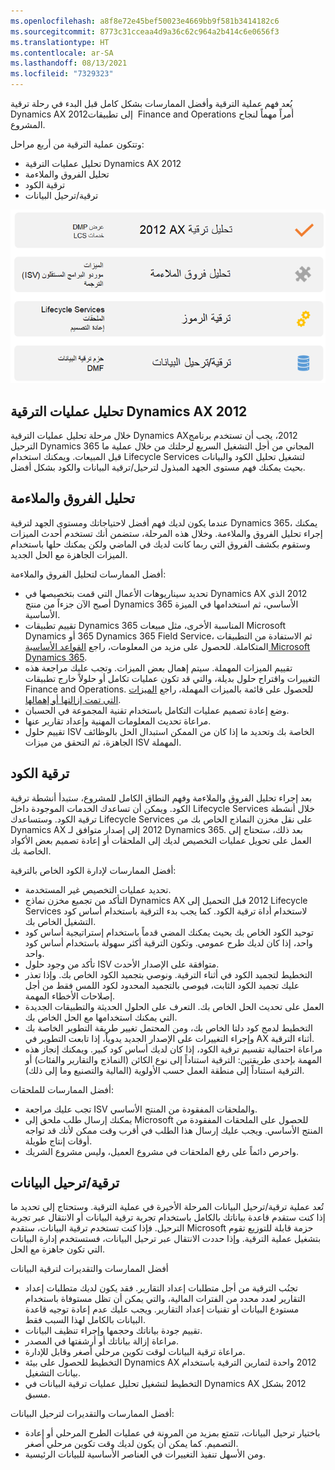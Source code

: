 ```yaml
---
ms.openlocfilehash: a8f8e72e45bef50023e4669bb9f581b3414182c6
ms.sourcegitcommit: 8773c31cceaa4d9a36c62c964a2b414c6e0656f3
ms.translationtype: HT
ms.contentlocale: ar-SA
ms.lasthandoff: 08/13/2021
ms.locfileid: "7329323"
---
```

يُعد فهم عملية الترقية وأفضل الممارسات بشكل كامل قبل البدء في رحلة ترقية Dynamics AX ‏2012‎‏ إلى تطبيقات Finance and Operations أمراً مهماً لنجاح المشروع. 

وتتكون عملية الترقية من أربع مراحل: 

- تحليل عمليات الترقية Dynamics AX ‏2012
- ‏‫تحليل الفروق والملاءمة
- ترقية الكود
- ترقية/ترحيل البيانات

![يسرد الرسم مراحل الترقية الأربعة الموضحة في النص الآتي.](../media/upgrade-process-c.png)

## <a name="dynamics-ax-2012-upgrade-analysis"></a>تحليل عمليات الترقية Dynamics AX ‏2012
خلال مرحلة تحليل عمليات الترقية Dynamics AX‏ 2012، يجب أن تستخدم برنامج الترحيل Dynamics 365 المجاني من أجل التشغيل السريع لرحلتك من خلال عملية ما قبل المبيعات. ويمكنك استخدام Lifecycle Services لتشغيل تحليل الكود والبيانات بحيث يمكنك فهم مستوى الجهد المبذول لترحيل/ترقية البيانات والكود بشكل أفضل. 

## <a name="fit-gap-analysis"></a>‏‫تحليل الفروق والملاءمة
عندما يكون لديك فهم أفضل لاحتياجاتك ومستوى الجهد لترقية Dynamics 365، يمكنك إجراء تحليل الفروق والملاءمة. وخلال هذه المرحلة، ستضمن أنك تستخدم أحدث الميزات وستقوم بكشف الفروق التي ربما كانت لديك في الماضي ولكن يمكنك حلها باستخدام الميزات الجاهزة مع الحل الجديد.

أفضل الممارسات لتحليل الفروق والملاءمة:

- تحديد سيناريوهات الأعمال التي قمت بتخصيصها في Dynamics AX ‏2012 الذي أصبح الآن جزءاً من منتج Dynamics 365 الأساسي، ثم استخدامها في الميزة الأساسية. 
- تقييم تطبيقات Dynamics 365 المناسبة الأخرى، مثل مبيعات Microsoft Dynamics ‏365 أو Dynamics 365 Field Service، ثم الاستفادة من التطبيقات المتكاملة. للحصول على مزيد من المعلومات، راجع [القواعد الأساسية Microsoft Dynamics ‏365](/learn/paths/dynamics-365-fundamentals/?azure-portal=true). 
- تقييم الميزات المهملة. سيتم إهمال بعض الميزات. وتجب عليك مراجعة هذه التغييرات واقتراح حلول بديلة، والتي قد تكون عمليات تكامل أو حلولاً خارج تطبيقات Finance and Operations. للحصول على قائمة بالميزات المهملة، راجع [الميزات التي تمت إزالتها أو إهمالها](/dynamics365/fin-ops-core/dev-itpro/get-started/removed-deprecated-features-platform-updates/?azure-portal=true).
- وضع إعادة تصميم عمليات التكامل باستخدام تقنية المجموعة في الحسبان. 
- مراعاة تحديث المعلومات المهنية وإعداد تقارير عنها. 
- تقييم حلول ISV الخاصة بك وتحديد ما إذا كان من الممكن استبدال الحل بالوظائف الجاهزة، ثم التحقق من ميزات ISV المهملة. 

## <a name="code-upgrade"></a>ترقية الكود
بعد إجراء تحليل الفروق والملاءمة وفهم النطاق الكامل للمشروع، ستبدأ أنشطة ترقية الكود. ويمكن أن تساعدك الخدمات الموجودة داخل Lifecycle Services خلال أنشطة ترقية الكود. وستساعدك Lifecycle Services على نقل مخزن النماذج الخاص بك من Dynamics AX ‏2012 إلى إصدار متوافق لـ Dynamics 365. بعد ذلك، ستحتاج إلى العمل على تحويل عمليات التخصيص لديك إلى الملحقات أو إعادة تصميم بعض الأكواد الخاصة بك. 

أفضل الممارسات لإدارة الكود الخاص بالترقية:

- تحديد عمليات التخصيص غير المستخدمة. 
- التأكد من تجميع مخزن نماذج Dynamics AX ‏2012 قبل التحميل إلى Lifecycle Services لاستخدام أداة ترقية الكود. كما يجب بدء الترقية باستخدام أساس كود التشغيل الخاص بك. 
- توحيد الكود الخاص بك بحيث يمكنك المضي قدماً باستخدام إستراتيجية أساس كود واحد، إذا كان لديك طرح عمومي. وتكون الترقية أكثر سهولة باستخدام أساس كود واحد. 
- تأكد من وجود حلول ISV متوافقة على الإصدار الأحدث. 
- التخطيط لتجميد الكود في أثناء الترقية. ونوصي بتجميد الكود الخاص بك. وإذا تعذر عليك تجميد الكود الثابت، فيوصى بالتجميد المحدود لكود اللمس فقط من أجل إصلاحات الأخطاء المهمة. 
- العمل على تحديث الحل الخاص بك. التعرف على الحلول الحديثة والتطبيقات الجديدة التي يمكنك استخدامها مع الحل الخاص بك.
- التخطيط لدمج كود دلتا الخاص بك، ومن المحتمل تغيير طريقة التطوير الخاصة بك وإجراء التغييرات على الإصدار الجديد يدوياً، إذا تابعت التطوير في AX أثناء الترقية. 
- مراعاة احتمالية تقسيم ترقية الكود، إذا كان لديك أساس كود كبير. ويمكنك إنجاز هذه المهمة بإحدى طريقتين: الترقية استناداً إلى نوع الكائن (النماذج والتقارير والفئات) أو الترقية استناداً إلى منطقة العمل حسب الأولوية (المالية والتصنيع وما إلى ذلك). 

أفضل الممارسات للملحقات:

- تجب عليك مراجعة ISV والملحقات المفقودة من المنتج الأساسي. 
- يمكنك إرسال طلب ملحق إلى Microsoft للحصول على الملحقات المفقودة من المنتج الأساسي. ويجب عليك إرسال هذا الطلب في أقرب وقت ممكن لأنك قد تواجه أوقات إنتاج طويلة.
- واحرص دائماً على رفع الملحقات في مشروع العميل، وليس مشروع الشريك. 

## <a name="data-upgrademigration"></a>ترقية/ترحيل البيانات
تُعد عملية ترقية/ترحيل البيانات المرحلة الأخيرة في عملية الترقية. وستحتاج إلى تحديد ما إذا كنت ستقدم قاعدة بياناتك بالكامل باستخدام تجربة ترقية البيانات أو الانتقال عبر تجربة الترحيل. فإذا كنت تستخدم ترقية البيانات، ستقدم Microsoft حزمة قابلة للتوزيع تقوم بتشغيل عملية الترقية. وإذا حددت الانتقال عبر ترحيل البيانات، فستستخدم إدارة البيانات التي تكون جاهزة مع الحل.  

أفضل الممارسات والتقديرات لترقية البيانات

- تجنُب الترقية من أجل متطلبات إعداد التقارير. فقد يكون لديك متطلبات إعداد التقارير لعدد محدد من الفترات المالية، والتي يمكن أن تظل مستوفاة باستخدام مستودع البيانات أو تقنيات إعداد التقارير. ويجب عليك عدم إعادة توجيه قاعدة البيانات بالكامل لهذا السبب فقط.
- تقييم جودة بياناتك وحجمها وإجراء تنظيف البيانات. 
- مراعاة إزالة بياناتك أو أرشفتها في المصدر. 
- مراعاة ترقية البيانات لوقت تكوين مرحلي أصغر وقابل للإدارة. 
- التخطيط للحصول على بيئة Dynamics AX ‏2012 واحدة لتمارين الترقية باستخدام بيانات التشغيل. 
- التخطيط لتشغيل تحليل عمليات ترقية البيانات في Dynamics AX ‏2012 بشكل مسبق. 


أفضل الممارسات والتقديرات لترحيل البيانات:

- باختيار ترحيل البيانات، تتمتع بمزيد من المرونة في عمليات الطرح المرحلي أو إعادة التصميم. كما يمكن أن يكون لديك وقت تكوين مرحلي أصغر. 
- ومن الأسهل تنفيذ التغييرات في العناصر الأساسية للبيانات الرئيسية. 

